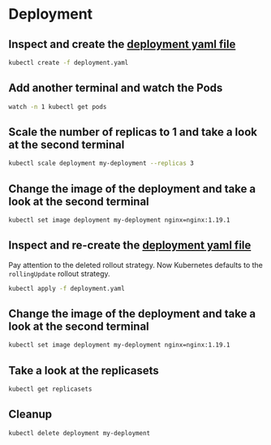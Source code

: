 # Deployment

## Inspect and create the [deployment yaml file](./deployment-v1.yaml) 

```bash
kubectl create -f deployment.yaml
```

## Add another terminal and watch the Pods

```bash
watch -n 1 kubectl get pods
```

## Scale the number of replicas to 1 and take a look at the second terminal

```bash
kubectl scale deployment my-deployment --replicas 3
```

## Change the image of the deployment and take a look at the second terminal

```bash
kubectl set image deployment my-deployment nginx=nginx:1.19.1
```

## Inspect and re-create the [deployment yaml file](./deployment-v2.yaml) 

Pay attention to the deleted rollout strategy. Now Kubernetes defaults to the `rollingUpdate` rollout strategy.

```bash
kubectl apply -f deployment.yaml
```

## Change the image of the deployment and take a look at the second terminal

```bash
kubectl set image deployment my-deployment nginx=nginx:1.19.1
```

## Take a look at the replicasets

```bash
kubectl get replicasets
```

## Cleanup

```bash
kubectl delete deployment my-deployment
```
